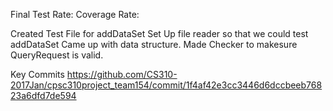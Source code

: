 Final Test Rate: 
Coverage Rate:

Created Test File for addDataSet
Set Up file reader so that we could test addDataSet
Came up with data structure.
Made Checker to makesure QueryRequest is valid.

Key Commits
https://github.com/CS310-2017Jan/cpsc310project_team154/commit/1f4af42e3cc3446d6dccbeeb76823a6dfd7de594
